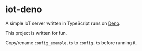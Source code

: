 # iot-deno

A simple IoT server written in TypeScript runs on [Deno](https://deno.land/).

This project is written for fun.

Copy/rename `config_example.ts` to `config.ts` before running it.
